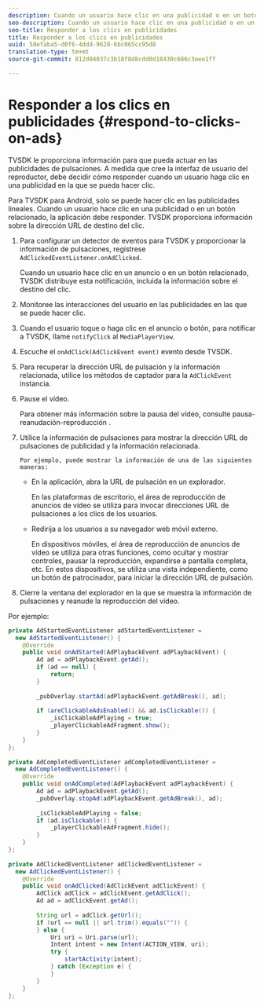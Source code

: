 ```yaml
---
description: Cuando un usuario hace clic en una publicidad o en un botón relacionado, la aplicación debe responder. TVSDK proporciona información sobre la dirección URL de destino del clic.
seo-description: Cuando un usuario hace clic en una publicidad o en un botón relacionado, la aplicación debe responder. TVSDK proporciona información sobre la dirección URL de destino del clic.
seo-title: Responder a los clics en publicidades
title: Responder a los clics en publicidades
uuid: 58efaba5-d0f6-4ddd-9628-6bc065cc95d8
translation-type: tm+mt
source-git-commit: 812d04037c3b18f8d8cdd0d18430c686c3eee1ff

---
```



# Responder a los clics en publicidades {#respond-to-clicks-on-ads}

TVSDK le proporciona información para que pueda actuar en las publicidades de pulsaciones. A medida que cree la interfaz de usuario del reproductor, debe decidir cómo responder cuando un usuario haga clic en una publicidad en la que se pueda hacer clic.

Para TVSDK para Android, solo se puede hacer clic en las publicidades lineales.
Cuando un usuario hace clic en una publicidad o en un botón relacionado, la aplicación debe responder. TVSDK proporciona información sobre la dirección URL de destino del clic.

1. Para configurar un detector de eventos para TVSDK y proporcionar la información de pulsaciones, regístrese `AdClickedEventListener.onAdClicked`.

   Cuando un usuario hace clic en un anuncio o en un botón relacionado, TVSDK distribuye esta notificación, incluida la información sobre el destino del clic.
1. Monitoree las interacciones del usuario en las publicidades en las que se puede hacer clic.
1. Cuando el usuario toque o haga clic en el anuncio o botón, para notificar a TVSDK, llame `notifyClick` al `MediaPlayerView`.
1. Escuche el `onAdClick(AdClickEvent event)` evento desde TVSDK.
1. Para recuperar la dirección URL de pulsación y la información relacionada, utilice los métodos de captador para la `AdClickEvent` instancia.
1. Pause el vídeo.

   Para obtener más información sobre la pausa del vídeo, consulte pausa-reanudación-reproducción .
1. Utilice la información de pulsaciones para mostrar la dirección URL de pulsaciones de publicidad y la información relacionada.

       Por ejemplo, puede mostrar la información de una de las siguientes maneras:
   
   * En la aplicación, abra la URL de pulsación en un explorador.

      En las plataformas de escritorio, el área de reproducción de anuncios de vídeo se utiliza para invocar direcciones URL de pulsaciones a los clics de los usuarios.
   * Redirija a los usuarios a su navegador web móvil externo.

      En dispositivos móviles, el área de reproducción de anuncios de vídeo se utiliza para otras funciones, como ocultar y mostrar controles, pausar la reproducción, expandirse a pantalla completa, etc. En estos dispositivos, se utiliza una vista independiente, como un botón de patrocinador, para iniciar la dirección URL de pulsación.

1. Cierre la ventana del explorador en la que se muestra la información de pulsaciones y reanude la reproducción del vídeo.

<!--<a id="example_2D93228E510D438C8AB5559897817A47"></a>-->

Por ejemplo:

```java
private AdStartedEventListener adStartedEventListener =  
  new AdStartedEventListener() { 
    @Override 
    public void onAdStarted(AdPlaybackEvent adPlaybackEvent) { 
        Ad ad = adPlaybackEvent.getAd(); 
        if (ad == null) { 
            return; 
        } 
 
        _pubOverlay.startAd(adPlaybackEvent.getAdBreak(), ad); 
 
        if (areClickableAdsEnabled() && ad.isClickable()) { 
            _isClickableAdPlaying = true; 
            _playerClickableAdFragment.show(); 
        } 
    } 
}; 
 
private AdCompletedEventListener adCompletedEventListener =  
  new AdCompletedEventListener() { 
    @Override 
    public void onAdCompleted(AdPlaybackEvent adPlaybackEvent) { 
        Ad ad = adPlaybackEvent.getAd(); 
        _pubOverlay.stopAd(adPlaybackEvent.getAdBreak(), ad); 
 
        _isClickableAdPlaying = false; 
        if (ad.isClickable()) { 
            _playerClickableAdFragment.hide(); 
        } 
    } 
}; 
 
private AdClickedEventListener adClickedEventListener =  
  new AdClickedEventListener() { 
    @Override 
    public void onAdClicked(AdClickEvent adClickEvent) { 
        AdClick adClick = adClickEvent.getAdClick(); 
        Ad ad = adClickEvent.getAd(); 
 
        String url = adClick.getUrl(); 
        if (url == null || url.trim().equals("")) { 
        } else { 
            Uri uri = Uri.parse(url); 
            Intent intent = new Intent(ACTION_VIEW, uri); 
            try { 
                startActivity(intent); 
            } catch (Exception e) { 
            } 
        } 
    } 
}; 
```

